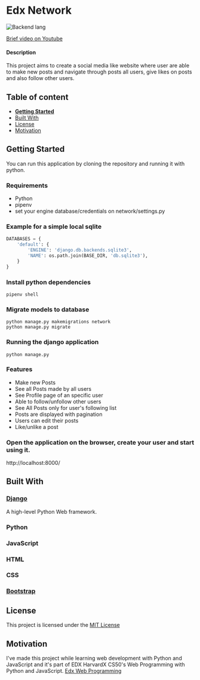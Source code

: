 

# Edx Network

![Backend lang](https://img.shields.io/badge/python-3.8-green)



[Brief video on Youtube](https://www.youtube.com/watch?v=9-DY5qaY6Ck&t=25s "video")

#### Description
This project aims to create a social media like website where user are able to make new posts and navigate through posts all users, give likes on posts and also follow other users.


## Table of content

- [**Getting Started**](#getting-started)
- [Built With](#built-with)
- [License](#license)
- [Motivation](#motivation)

## Getting Started
You can run this application by cloning the repository and running it with python.

### Requirements
- Python
- pipenv
- set your engine database/credentials on network/settings.py

### Example for a simple local sqlite
```python
DATABASES = {
    'default': {
        'ENGINE': 'django.db.backends.sqlite3',
        'NAME': os.path.join(BASE_DIR, 'db.sqlite3'),
    }
}
```

### Install python dependencies
```console
pipenv shell
```

### Migrate models to database
```console
python manage.py makemigrations network
python manage.py migrate
```

### Running the django application

```console
python manage.py
```

### Features
- Make new Posts
- See all Posts made by all users
- See Profile page of an specific user
- Able to follow/unfollow other users
- See All Posts only for user's following list
- Posts are displayed with pagination
- Users can edit their posts
- Like/unlike a post

### Open the application on the browser, create your user and start using it.
http://localhost:8000/

## Built With

### [Django](https://www.djangoproject.com/ "Django")
A high-level Python Web framework.
### Python
### JavaScript
### HTML
### CSS
### [Bootstrap](https://getbootstrap.com/ "Bootstrap")

## License

This project is licensed under the [MIT License](https://github.com/antfons/edx-network/blob/master/LICENSE)


## Motivation
I've made this project while learning web development with Python and JavaScript and it's part of EDX HarvardX CS50's Web Programming with Python and JavaScript. [Edx Web Programming](https://courses.edx.org/courses/course-v1:HarvardX+CS50W+Web/course/ "Edx Web Programming")
